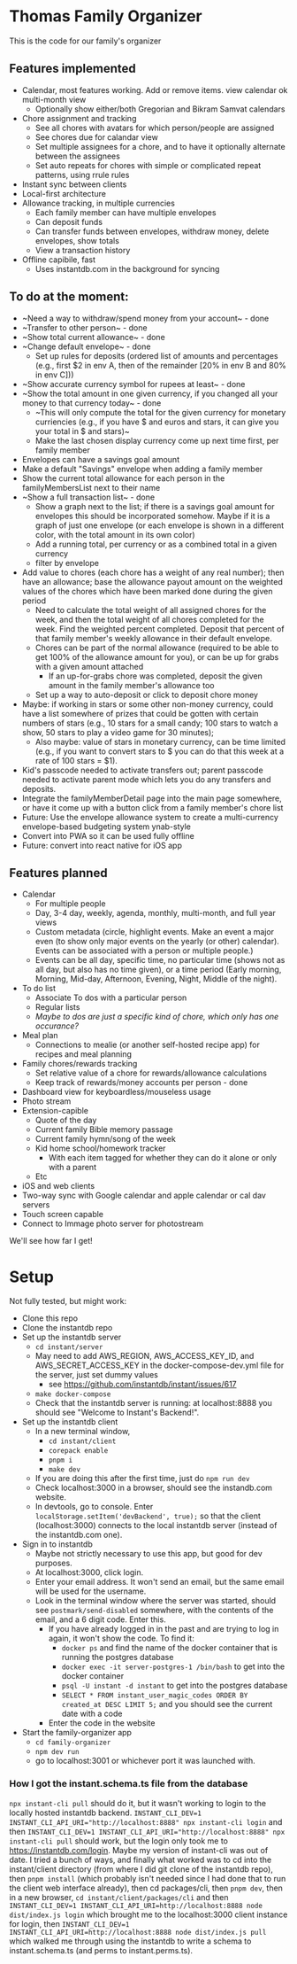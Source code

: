 # Thomas Family Organizer

This is the code for our family's organizer


## Features implemented

* Calendar, most features working. Add or remove items. view calendar ok multi-month view
    * Optionally show either/both Gregorian and Bikram Samvat calendars
* Chore assignment and tracking
    * See all chores with avatars for which person/people are assigned
    * See chores due for calandar view
    * Set multiple assignees for a chore, and to have it optionally alternate between the assignees
    * Set auto repeats for chores with simple or complicated repeat patterns, using rrule rules
* Instant sync between clients
* Local-first architecture
* Allowance tracking, in multiple currencies
    * Each family member can have multiple envelopes
    * Can deposit funds
    * Can transfer funds between envelopes, withdraw money, delete envelopes, show totals
    * View a transaction history
* Offline capibile, fast
    * Uses instantdb.com in the background for syncing


## To do at the moment:
* ~Need a way to withdraw/spend money from your account~ - done
* ~Transfer to other person~ - done
* ~Show total current allowance~ - done
* ~Change default envelope~ - done
    * Set up rules for deposits (ordered list of amounts and percentages (e.g., first $2 in env A, then of the remainder [20% in env B and 80% in env C]))
* ~Show accurate currency symbol for rupees at least~ - done
* ~Show the total amount in one given currency, if you changed all your money to that currency today~ - done
    * ~This will only compute the total for the given currency for monetary curriencies (e.g., if you have $ and euros and stars, it can give you your total in $ and stars)~
    * Make the last chosen display currency come up next time first, per family member
* Envelopes can have a savings goal amount
* Make a default "Savings" envelope when adding a family member
* Show the current total allowance for each person in the familyMembersList next to their name
* ~Show a full transaction list~ - done
    * Show a graph next to the list; if there is a savings goal amount for envelopes this should be incorporated somehow. Maybe if it is a graph of just one envelope (or each envelope is shown in a different color, with the total amount in its own color)
    * Add a running total, per currency or as a combined total in a given currency
    * filter by envelope
* Add value to chores (each chore has a weight of any real number); then have an allowance; base the allowance payout amount on the weighted values of the chores which have been marked done during the given period
    * Need to calculate the total weight of all assigned chores for the week, and then the total weight of all chores completed for the week. Find the weighted percent completed. Deposit that percent of that family member's weekly allowance in their default envelope.
    * Chores can be part of the normal allowance (required to be able to get 100% of the allowance amount for you), or can be up for grabs with a given amount attached
        * If an up-for-grabs chore was completed, deposit the given amount in the family member's allowance too
    * Set up a way to auto-deposit or click to deposit chore money
* Maybe: if working in stars or some other non-money currency, could have a list somewhere of prizes that could be gotten with certain numbers of stars (e.g., 10 stars for a small candy; 100 stars to watch a show, 50 stars to play a video game for 30 minutes);
    * Also maybe: value of stars in monetary currency, can be time limited (e.g., if you want to convert stars to $ you can do that this week at a rate of 100 stars = $1).
* Kid's passcode needed to activate transfers out; parent passcode needed to activate parent mode which lets you do any transfers and deposits.
* Integrate the familyMemberDetail page into the main page somewhere, or have it come up with a button click from a family member's chore list
* Future: Use the envelope allowance system to create a multi-currency envelope-based budgeting system ynab-style
* Convert into PWA so it can be used fully offline
* Future: convert into react native for iOS app


## Features planned

* Calendar
    * For multiple people
    * Day, 3-4 day, weekly, agenda, monthly, multi-month, and full year views
    * Custom metadata (circle, highlight events. Make an event a major even (to show only major events on the yearly (or other) calendar). Events can be associated with a person or multiple people.)
    * Events can be all day, specific time, no particular time (shows not as all day, but also has no time given), or a time period (Early morning, Morning, Mid-day, Afternoon, Evening, Night, Middle of the night).
* To do list
    * Associate To dos with a particular person
    * Regular lists
    * *Maybe to dos are just a specific kind of chore, which only has one occurance?*
* Meal plan
    * Connections to mealie (or another self-hosted recipe app) for recipes and meal planning
* Family chores/rewards tracking
    * Set relative value of a chore for rewards/allowance calculations
    * Keep track of rewards/money accounts per person - done
* Dashboard view for keyboardless/mouseless usage
* Photo stream
* Extension-capible
    * Quote of the day
    * Current family Bible memory passage
    * Current family hymn/song of the week
    * Kid home school/homework tracker
        * With each item tagged for whether they can do it alone or only with a parent
    * Etc
* iOS and web clients
* Two-way sync with Google calendar and apple calendar or cal dav servers
* Touch screen capable
* Connect to Immage photo server for photostream


We'll see how far I get!



# Setup
Not fully tested, but might work:
* Clone this repo
* Clone the instantdb repo
* Set up the instantdb server
    * `cd instant/server`
    * May need to add AWS_REGION, AWS_ACCESS_KEY_ID, and AWS_SECRET_ACCESS_KEY in the docker-compose-dev.yml file for the server, just set dummy values
        * see https://github.com/instantdb/instant/issues/617
    * `make docker-compose`
    * Check that the instantdb server is running: at localhost:8888 you should see "Welcome to Instant's Backend!".
* Set up the instantdb client
    * In a new terminal window,
        * `cd instant/client`
        * `corepack enable`
        * `pnpm i`
        * `make dev`
    * If you are doing this after the first time, just do `npm run dev`
    * Check localhost:3000 in a browser, should see the instandb.com website.
    * In devtools, go to console. Enter `localStorage.setItem('devBackend', true);` so that the client (localhost:3000) connects to the local instantdb server (instead of the instantdb.com one).
* Sign in to instantdb
    * Maybe not strictly necessary to use this app, but good for dev purposes.
    * At localhost:3000, click login.
    * Enter your email address. It won't send an email, but the same email will be used for the username.
    * Look in the terminal window where the server was started, should see `postmark/send-disabled` somewhere, with the contents of the email, and a 6 digit code. Enter this.
        * If you have already logged in in the past and are trying to log in again, it won't show the code. To find it:
            * `docker ps` and find the name of the docker container that is running the postgres database
            * `docker exec -it server-postgres-1 /bin/bash` to get into the docker container
            * `psql -U instant -d instant` to get into the postgres database
            * `SELECT * FROM instant_user_magic_codes ORDER BY created_at DESC LIMIT 5;` and you should see the current date with a code
        * Enter the code in the website
* Start the family-organizer app
    * `cd family-organizer`
    * `npm dev run`
    * go to localhost:3001 or whichever port it was launched with.


### How I got the instant.schema.ts file from the database
`npx instant-cli pull` should do it, but it wasn't working to login to the locally hosted instantdb backend. `INSTANT_CLI_DEV=1 INSTANT_CLI_API_URI="http://localhost:8888" npx instant-cli login` and then `INSTANT_CLI_DEV=1 INSTANT_CLI_API_URI="http://localhost:8888" npx instant-cli pull` should work, but the login only took me to https://instantdb.com/login. Maybe my version of instant-cli was out of date. I tried a bunch of ways, and finally what worked was to cd into the instant/client directory (from where I did git clone of the instantdb repo), then `pnpm install` (which probably isn't needed since I had done that to run the client web interface already), then cd packages/cli, then `pnpm dev`, then in a new browser, `cd instant/client/packages/cli` and then `INSTANT_CLI_DEV=1 INSTANT_CLI_API_URI=http://localhost:8888 node dist/index.js login` which brought me to the localhost:3000 client instance for login, then `INSTANT_CLI_DEV=1 INSTANT_CLI_API_URI=http://localhost:8888 node dist/index.js pull` which walked me through using the instantdb to write a schema to instant.schema.ts (and perms to instant.perms.ts).